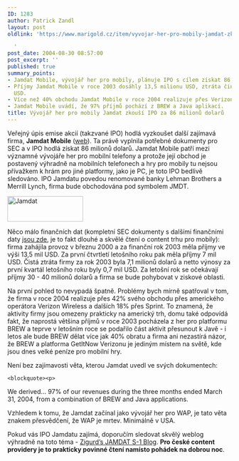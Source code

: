 ```yaml
---
ID: 1283
author: Patrick Zandl
layout: post
oldlink: 'https://www.marigold.cz/item/vyvojar-her-pro-mobily-jamdat-zkousi-ipo-za-86-milionu-dolaru

  '
post_date: 2004-08-30 08:57:00
post_excerpt: ''
published: true
summary_points:
- Jamdat Mobile, vývojář her pro mobily, plánuje IPO s cílem získat 86 milionů dolarů.
- Příjmy Jamdat Mobile v roce 2003 dosáhly 13,5 milionu USD, ztráta činila 7,1 milionu
  USD.
- Více než 40% obchodu Jamdat Mobile v roce 2004 realizuje přes Verizon Wireless.
- Jamdat Mobile uvádí, že 97% příjmů pochází z BREW a Java aplikací.
title: Vývojář her pro mobily Jamdat zkouší IPO za 86 milionů dolarů
---
```


<p>
Veřejný úpis emise akcií (takzvané IPO) hodlá vyzkoušet další zajímavá firma, <b>Jamdat Mobile</b> (<a href="http://www.jamdat.com">web</a>). Ta právě vyplnila potřebné dokumenty pro SEC a v IPO hodlá získat 86 milionů dolarů. Jamdat Mobile patří mezi významné vývojáře her pro mobilní telefony a protože její obchod je postavený výhradně na mobilních telefonech a hry pro mobily tu nejsou přívažkem k hrám pro jiné platformy, jako je PC, je toto IPO bedlivě sledováno. IPO Jamdatu povedou renomované banky Lehman Brothers a Merrill Lynch, firma bude obchodována pod symbolem JMDT.</p>

<div class="rightbox"><img src="/wp-content/uploads/1/20040830-jamdat.gif" alt="Jamdat" width="170" height="57" /></div>
<p>
Něco málo finančních dat (kompletní SEC dokumenty s dalšími finančními daty <a href="http://www.secinfo.com/dVut2.1Wu8.htm">jsou zde</a>, je to fakt dlouhé a skvělé čtení o content trhu pro mobily): firma zahájila provoz v březnu 2000  a za finanční rok 2003 měla příjmy ve výši 13,5 mil USD. Za první čtvrtletí letošního roku pak měla příjmy 7 mil USD. Čistá ztráta firmy za rok 2003 byla 7,1 milionů dolarů a netto výnosy za první kvartál letošního roku byly 0,7 mil USD.  Za letošní rok se očekávají příjmy 30 - 40 milionů dolarů a firma se bude pohybovat v ziskové oblasti.</p>

<p>
Na první pohled to nevypadá špatně. Problémy bych mírně spatřoval v tom, že firma v roce 2004 realizuje přes 42% svého obchodu přes amerického operátora Verizon Wireless a dalších 18% přes Sprint. To znamená, že aktivity firmy jsou omezeny prakticky na americký trh, domu také odpovídá fakt, že naprostá většina příjmů v roce 2003 pocházela z her pro platformu BREW a teprve v letošním roce se podařilo část aktivit přesunout k Javě - i letos ale bude BREW dělat více jak 40% obratu a firma ani nezastírá názor, že BREW a platforma GetItNow Verizonu je jediným místem na světě, kde jsou dnes velké peníze pro mobilní hry. </p>

<p>
Není bez zajímavosti věta, kterou Jamdat uvedl ve svých dokumentech:</p>

	<blockquote><p>
We derived… 97% of our revenues during the three months ended March 31, 2004, from a combination of BREW and Java applications.</p>
</blockquote>
<p>
Vzhledem k tomu, že Jamdat začínal jako vývojář her pro WAP, je tato věta znakem přesvědčení, že WAP je mrtev. Minimálně v USA. </p>

<p>
Pokud vás IPO Jamdatu zajímá, doporučím sledovat skvělý weblog výhradně na toto téma - 
<a href="http://jamdats1blog.blogspot.com/">Zigurd&#8217;s JAMDAT S-1 Blog</a>. <b>Pro české content providery je to prakticky povinné čtení namísto pohádek na dobrou noc</b>.
</p>